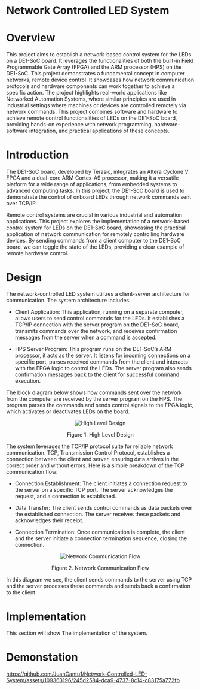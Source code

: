 # Network Controlled LED System

# Overview
This project aims to establish a network-based control system for the LEDs on a DE1-SoC board. It leverages the functionalities of both the built-in Field Programmable Gate Array (FPGA) and the ARM processor (HPS) on the DE1-SoC. This project demonstrates a fundamental concept in computer networks, remote device control. It showcases how network communication protocols and hardware components can work together to achieve a specific action. The project highlights real-world applications like Networked Automation Systems, where similar principles are used in industrial settings where machines or devices are controlled remotely via network commands. This project combines software and hardware to achieve remote control functionalities of LEDs on the DE1-SoC board, providing hands-on experience with network programming, hardware-software integration, and practical applications of these concepts.

# Introduction
The DE1-SoC board, developed by Terasic, integrates an Altera Cyclone V FPGA and a dual-core ARM Cortex-A9 processor, making it a versatile platform for a wide range of applications, from embedded systems to advanced computing tasks. In this project, the DE1-SoC board is used to demonstrate the control of onboard LEDs through network commands sent over TCP/IP.

Remote control systems are crucial in various industrial and automation applications. This project explores the implementation of a network-based control system for LEDs on the DE1-SoC board, showcasing the practical application of network communication for remotely controlling hardware devices. By sending commands from a client computer to the DE1-SoC board, we can toggle the state of the LEDs, providing a clear example of remote hardware control. 


# Design 
The network-controlled LED system utilizes a client-server architecture for communication. The system architecture includes:

-	Client Application: This application, running on a separate computer, allows users to send control commands for the LEDs. It establishes a TCP/IP connection with the server program on the DE1-SoC board, transmits commands over the network, and receives confirmation messages from the server when a command is accepted.

-	HPS Server Program: This program runs on the DE1-SoC’s ARM processor, it acts as the server. It listens for incoming connections on a specific port, parses received commands from the client and interacts with the FPGA logic to control the LEDs. The server program also sends confirmation messages back to the client for successful command execution.

The block diagram below shows how commands sent over the network from the computer are received by the server program on the HPS. The program parses the commands and sends control signals to the FPGA logic, which activates or deactivates LEDs on the board.  

<p align="center">
  <img src="https://github.com/JuanCantu1/Network-Controlled-LED-System/assets/109363196/d2b4b72c-374f-4f69-957b-1ab3f59e15fc" alt="High Level Design">
</p>
<p align="center">
  Figure 1. High Level Design
</p>

The system leverages the TCP/IP protocol suite for reliable network communication. TCP, Transmission Control Protocol, establishes a connection between the client and server, ensuring data arrives in the correct order and without errors. Here is a simple breakdown of the TCP communication flow:

-	Connection Establishment: The client initiates a connection request to the server on a specific TCP port. The server acknowledges the request, and a connection is established.

-	Data Transfer: The client sends control commands as data packets over the established connection. The server receives these packets and acknowledges their receipt.

-	Connection Termination: Once communication is complete, the client and the server initiate a connection termination sequence, closing the connection.

<p align="center">
  <img src="https://github.com/JuanCantu1/Network-Controlled-LED-System/assets/109363196/fa695163-6649-4d27-be10-44dfa672e6ec" alt="Network Communication Flow">
</p>
<p align="center">
  Figure 2. Network Communication Flow
</p>

In this diagram we see, the client sends commands to the server using TCP and the server processes these commands and sends back a confirmation to the client.

# Implementation 
This section will show The implementation of the system.

# Demonstation 

https://github.com/JuanCantu1/Network-Controlled-LED-System/assets/109363196/245d2584-dca9-4737-8c14-c83175a772fb
